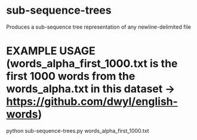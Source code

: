 # sub-sequence-trees
Produces a sub-sequence tree  representation of any newline-delimited file

EXAMPLE USAGE (words_alpha_first_1000.txt is the first 1000 words from the words_alpha.txt in this dataset -> https://github.com/dwyl/english-words)
====================================================================================================================================================

python sub-sequence-trees.py words_alpha_first_1000.txt

